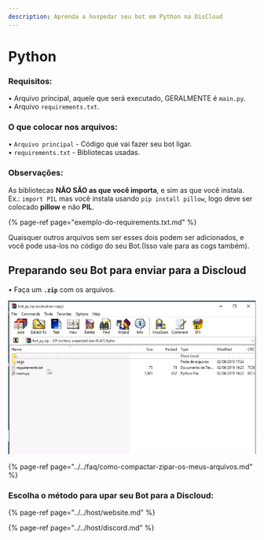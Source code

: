 ```yaml
---
description: Aprenda a hospedar seu bot em Python na DisCloud
---
```


# Python

### Requisitos:

• Arquivo principal, aquele que será executado, GERALMENTE é `main.py`.   
• Arquivo `requirements.txt`.

### O que colocar nos arquivos: 

• `Arquivo principal` - Código que vai fazer seu bot ligar.   
• `requirements.txt` - Bibliotecas usadas.  


### Observações:

As bibliotecas **NÃO SÃO as que você importa**, e sim as que você instala.   
Ex.: `import PIL` mas você instala usando `pip install pillow`, logo deve ser colocado **pillow** e não **PIL**.

{% page-ref page="exemplo-do-requirements.txt.md" %}

Quaisquer outros arquivos sem ser esses dois podem ser adicionados, e você pode usa-los no código do seu Bot.\(Isso vale para as cogs também\).

## Preparando seu Bot para enviar para a Discloud

• Faça um **`.zip`** com os arquivos.

![Exemplo no Windows](../../.gitbook/assets/image%20%2811%29.png)

{% page-ref page="../../faq/como-compactar-zipar-os-meus-arquivos.md" %}

####  

### Escolha o método para upar seu Bot para a Discloud:

{% page-ref page="../../host/website.md" %}

{% page-ref page="../../host/discord.md" %}



